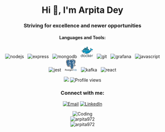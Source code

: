 

<h1 align="center">Hi 👋, I'm Arpita Dey</h1>
<h3 align="center">Striving for excellence and newer opportunities</h3>

<h4 align="center">Languages and Tools:</h4>
<p align="center">
   <img src="https://user-images.githubusercontent.com/74038190/212257460-738ff738-247f-4445-a718-cdd0ca76e2db.gif" alt="nodejs" width="40" height="40"/>  &nbsp
   <img src="https://user-images.githubusercontent.com/74038190/238200441-1a797f46-efe4-41e6-9e75-5303e1bbcbfa.gif" alt="express" width="40" height="40"/> &nbsp
   <img src="https://user-images.githubusercontent.com/74038190/238200620-398b19b1-9aae-4c1f-8bc0-d172a2c08d68.gif" alt="mongodb" width="40" height="40"/>  &nbsp
  <img src="https://raw.githubusercontent.com/devicons/devicon/master/icons/docker/docker-original-wordmark.svg" alt="docker" width="40" height="40"/> &nbsp
  <img src="https://user-images.githubusercontent.com/74038190/212281775-b468df30-4edc-4bf8-a4ee-f52e1aaddc86.gif" alt="git" width="40" height="40"/>  &nbsp
  <img src="https://www.vectorlogo.zone/logos/grafana/grafana-icon.svg" alt="grafana" width="40" height="40"/>  &nbsp
  <img src="https://user-images.githubusercontent.com/74038190/212257454-16e3712e-945a-4ca2-b238-408ad0bf87e6.gif" alt="javascript" width="40" height="40"/>  &nbsp
  <img src="https://www.vectorlogo.zone/logos/jestjsio/jestjsio-icon.svg" alt="jest" width="40" height="40"/>  &nbsp
  <img src="https://raw.githubusercontent.com/devicons/devicon/master/icons/postgresql/postgresql-original-wordmark.svg" alt="postgresql" width="40" height="40"/>  &nbsp
   <img src="https://www.vectorlogo.zone/logos/apache_kafka/apache_kafka-icon.svg" alt="kafka" width="40" height="40"/>  &nbsp
  <img src="https://user-images.githubusercontent.com/74038190/212257467-871d32b7-e401-42e8-a166-fcfd7baa4c6b.gif" alt="react" width="40" height="40"/>  &nbsp
    
</p>
<p align="center">
  <a href="https://github.com/arpita972"><img src="https://user-images.githubusercontent.com/74038190/256977180-54fb7eef-b1e8-41dc-be97-57e4180b3b24.gif"></a>
  <img src="https://komarev.com/ghpvc/?username=arpita972&label=Profile%20views&color=0e75b6&style=flat" alt="Profile views"/>
</p>

<h3 align="center">Connect with me:</h3>
<p align="center">
  <a href="mailto:mailtoarpita972@gmail.com"><img src="https://img.shields.io/badge/Email-%23D14836.svg?&style=for-the-badge&logo=gmail&logoColor=white" alt="Email"></a>
  <a href="https://www.linkedin.com/in/arpita-dey-7521aa211"><img src="https://img.shields.io/badge/LinkedIn-%230077B5.svg?&style=for-the-badge&logo=linkedin&logoColor=white" alt="LinkedIn"></a>
</p>



<div align="center">
  <img align="center" alt="Coding" width="400" src="https://media.tenor.com/rePDfDWO3XoAAAAd/hacking.gif">
</div>

<div align="center">
  <img src="https://github-readme-stats.vercel.app/api?username=arpita972&show_icons=true&locale=en" alt="arpita972" />
</div>

<div align="center">
  <img src="https://github-readme-streak-stats.herokuapp.com/?user=arpita972&" alt="arpita972" />
</div>
